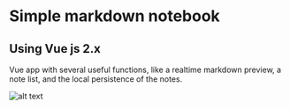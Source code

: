 # Simple markdown notebook 
## Using Vue js 2.x
Vue app with several useful functions, like a realtime markdown preview, a note list, and the local persistence of the notes.

![alt text](https://user-images.githubusercontent.com/25612169/108100908-219b0400-70b9-11eb-9459-45afa52c186b.png)